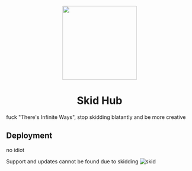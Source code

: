<p align="center"><img src="https://github.com/Orphanlol/Skid-TiW/assets/83834491/df7d3343-d86d-41fa-99c9-d5642133b38a" height="200"></p>

<h1 align="center">Skid Hub</h1>

fuck "There's Infinite Ways", stop skidding blatantly and be more creative <br>
## Deployment
no idiot

Support and updates cannot be found due to skidding
![skid](https://github.com/Orphanlol/Skid-TiW/assets/83834491/dd1aba8f-3568-4619-999d-ccde13f6c6ca)
